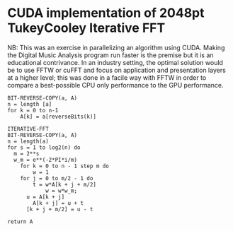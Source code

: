 # CUDA implementation of 2048pt TukeyCooley Iterative FFT

NB: This was an exercise in parallelizing an algorithm using CUDA. Making the Digital Music Analysis program run faster is the premise but it is an educational contrivance. In an industry setting, the optimal solution would be to use FFTW or cuFFT and focus on application and presentation layers at a higher level; this was done in a facile way with FFTW in order to compare a best-possible CPU only performance to the GPU performance.

```
BIT-REVERSE-COPY(a, A)
n = length [a]
for k = 0 to n-1
	A[k] = a[reverseBits(k)]

ITERATIVE-FFT
BIT-REVERSE-COPY(a, A)
n = length(a)
for s = 1 to log2(n) do
  m = 2**s
  w_m = e**(-2*PI*i/m)
	for k = 0 to n - 1 step m do
		w = 1
  	for j = 0 to m/2 - 1 do
    	t = w*A[k + j + m/2]
			w = w*w_m;
      u = A[k + j]
     	A[k + j] = u + t
      [k + j + m/2] = u - t

return A
```
